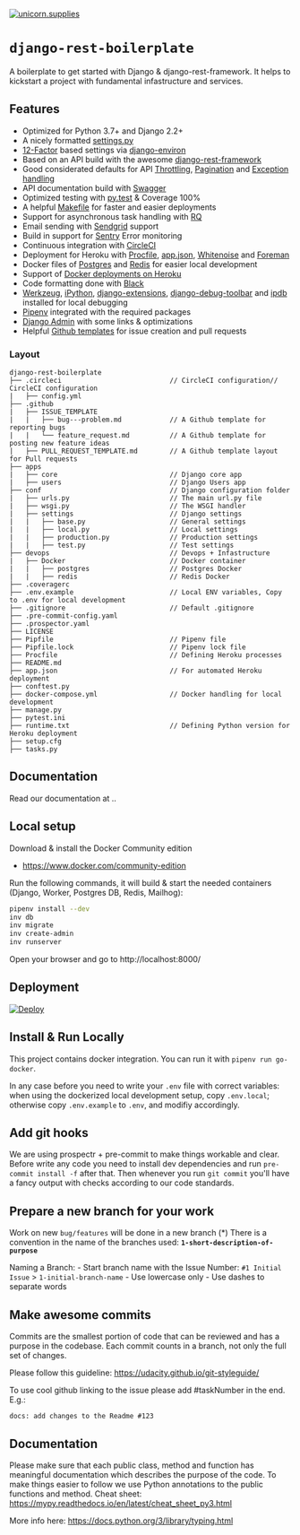 [![unicorn.supplies](https://img.shields.io/badge/made%20by-Automagically-blue.svg)](https://www.unicorn.supplies/)

# `django-rest-boilerplate`

A boilerplate to get started with Django & django-rest-framework. It helps to kickstart a project with fundamental infastructure and services. 

## Features

* Optimized for Python 3.7+ and Django 2.2+
* A nicely formatted [settings.py](https://docs.djangoproject.com/en/2.2/ref/settings/)
* [12-Factor](12factor.net) based settings via [django-environ](12factor.net)
* Based on an API build with the awesome [django-rest-framework](https://www.django-rest-framework.org)
* Good considerated defaults for API [Throttling](https://www.django-rest-framework.org/api-guide/throttling/), [Pagination](https://www.django-rest-framework.org/api-guide/pagination/) and [Exception handling](https://www.django-rest-framework.org/api-guide/exceptions/)
* API documentation build with [Swagger](https://swagger.io)
* Optimized testing with [py.test](https://docs.pytest.org/en/latest/) & Coverage 100%
* A helpful [Makefile](https://en.wikipedia.org/wiki/Make_(software)) for faster and easier deployments
* Support for asynchronous task handling with [RQ](https://python-rq.org)
* Email sending with [Sendgrid](https://sendgrid.com) support
* Build in support for [Sentry](https://sentry.io) Error monitoring
* Continuous integration with [CircleCI](https://circleci.com)
* Deployment for Heroku with [Procfile](https://devcenter.heroku.com/articles/procfile), [app.json](https://devcenter.heroku.com/articles/app-json-schema), [Whitenoise](https://devcenter.heroku.com/articles/django-assets) and [Foreman](https://devcenter.heroku.com/articles/heroku-local#run-your-app-locally-using-foreman)
* Docker files of [Postgres](https://www.postgresql.org) and [Redis](https://redis.io) for easier local development 
* Support of [Docker deployments on Heroku](https://devcenter.heroku.com/categories/deploying-with-docker)
* Code formatting done with [Black](https://www.mattlayman.com/blog/2018/python-code-black/)
* [Werkzeug](https://github.com/joeyespo/django-werkzeug), [iPython](https://ipython.org/install.html), [django-extensions](https://github.com/django-extensions/django-extensions), [django-debug-toolbar](https://github.com/jazzband/django-debug-toolbar) and [ipdb](https://pypi.org/project/ipdb/) installed for local debugging
* [Pipenv](https://github.com/pypa/pipenv) integrated with the required packages
* [Django Admin](https://docs.djangoproject.com/en/2.2/ref/contrib/admin/) with some links & optimizations
* Helpful [Github templates](https://help.github.com/en/articles/about-issue-and-pull-request-templates) for issue creation and pull requests 

### Layout

```
django-rest-boilerplate
├── .circleci                           // CircleCI configuration// CircleCI configuration
|   ├── config.yml                      
├── .github                             
|   ├── ISSUE_TEMPLATE                  
|   |   ├── bug---problem.md            // A Github template for reporting bugs
|   |   └── feature_request.md          // A Github template for posting new feature ideas
|   ├── PULL_REQUEST_TEMPLATE.md        // A Github template layout for Pull requests
├── apps                                
|   ├── core                            // Django core app
|   ├── users                           // Django Users app
├── conf                                // Django configuration folder
|   ├── urls.py                         // The main url.py file
|   ├── wsgi.py                         // The WSGI handler
|   ├── settings                        // Django settings
|   |   ├── base.py                     // General settings
|   |   ├── local.py                    // Local settings
|   |   ├── production.py               // Production settings
|   |   ├── test.py                     // Test settings
├── devops                              // Devops + Infastructure
|   ├── Docker                          // Docker container
|   |   ├── postgres                    // Postgres Docker
|   |   ├── redis                       // Redis Docker
├── .coveragerc                         
├── .env.example                        // Local ENV variables, Copy to .env for local development                  
├── .gitignore                          // Default .gitignore                         
├── .pre-commit-config.yaml                         
├── .prospector.yaml                         
├── LICENSE                         
├── Pipfile                             // Pipenv file                      
├── Pipfile.lock                        // Pipenv lock file                         
├── Procfile                            // Defining Heroku processes                       
├── README.md                         
├── app.json                            // For automated Heroku deployment                         
├── conftest.py                         
├── docker-compose.yml                  // Docker handling for local development                        
├── manage.py                         
├── pytest.ini                         
├── runtime.txt                         // Defining Python version for Heroku deployment                         
├── setup.cfg                         
├── tasks.py                                             
```

## Documentation

Read our documentation at ..

## Local setup

Download & install the Docker Community edition
* https://www.docker.com/community-edition

Run the following commands, it will build & start the needed containers (Django, Worker, Postgres DB, Redis, Mailhog):

```bash
pipenv install --dev
inv db
inv migrate
inv create-admin
inv runserver
```



Open your browser and go to http://localhost:8000/

## Deployment

[![Deploy](https://www.herokucdn.com/deploy/button.svg)](https://heroku.com/deploy)

## Install & Run Locally

This project contains docker integration. You can run it with `pipenv run go-docker`.

In any case before you need to write your `.env` file with correct variables: when using the dockerized
local development setup, copy `.env.local`; otherwise copy `.env.example` to `.env`, and modifiy
accordingly.


## Add git hooks

We are using prospectr + pre-commit to make things workable and clear. Before write any code you need to install
dev dependencies and run `pre-commit install -f` after that. Then whenever you run `git commit` you'll have a fancy
output with checks according to our code standards.

## Prepare a new branch for your work

Work on new `bug/features` will be done in a new branch (*)
There is a convention in the name of the branches used:
**`1-short-description-of-purpose`**

Naming a Branch:
    - Start branch name with the Issue Number: `#1 Initial Issue` > `1-initial-branch-name`
    - Use lowercase only
    - Use dashes to separate words

## Make awesome commits

Commits are the smallest portion of code that can be reviewed and has a
purpose in the codebase. Each commit counts in a branch, not only the full set
of changes.

Please follow this guideline:
https://udacity.github.io/git-styleguide/

To use cool github linking to the issue please add #taskNumber in the end. E.g.:

`docs: add changes to the Readme #123`

## Documentation

Please make sure that each public class, method and function has meaningful documentation which describes the purpose of the code.
To make things easier to follow we use Python annotations to the public functions and method.
Cheat sheet:
https://mypy.readthedocs.io/en/latest/cheat_sheet_py3.html

More info here:
https://docs.python.org/3/library/typing.html


